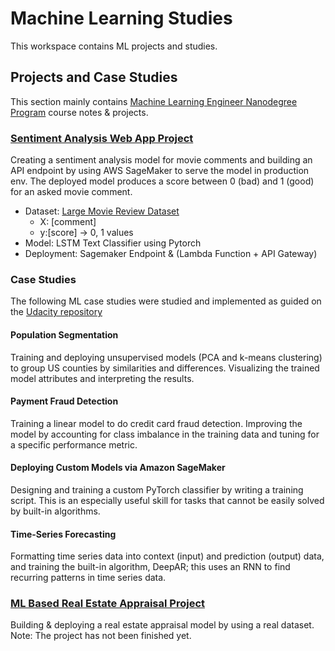 # Machine Learning Studies

This workspace contains ML projects and studies.

## Projects and Case Studies

This section mainly contains [Machine Learning Engineer Nanodegree Program](https://www.udacity.com/course/aws-machine-learning-engineer-nanodegree--nd189) course notes & projects.

### [Sentiment Analysis Web App Project](udacity_projects/sentiment_analysis_project)
Creating a sentiment analysis model for movie comments and building an API endpoint by using AWS SageMaker to serve the model in production env.
The deployed model produces a score between 0 (bad) and 1 (good) for an asked movie comment.
* Dataset: [Large Movie Review Dataset](http://ai.stanford.edu/~amaas/data/sentiment/)
  * X: [comment]  
  * y:[score] -> 0, 1 values
* Model: LSTM Text Classifier using Pytorch
* Deployment: Sagemaker Endpoint & (Lambda Function + API Gateway)


### Case Studies

The following ML case studies were studied and implemented as guided on the [Udacity repository](https://github.com/udacity/ML_SageMaker_Studies)

#### Population Segmentation
Training and deploying unsupervised models (PCA and k-means clustering) to group US counties by similarities and differences.
Visualizing the trained model attributes and interpreting the results.

#### Payment Fraud Detection
Training a linear model to do credit card fraud detection. 
Improving the model by accounting for class imbalance in the training data and tuning for a specific performance metric.

#### Deploying Custom Models via Amazon SageMaker
Designing and training a custom PyTorch classifier by writing a training script. 
This is an especially useful skill for tasks that cannot be easily solved by built-in algorithms.

#### Time-Series Forecasting
Formatting time series data into context (input) and prediction (output) data, and training the built-in algorithm, DeepAR; this uses an RNN to find recurring patterns in time series data.

[//]: # (### [Plagiarism Detection Project]&#40;udacity_projects/plagiarism_detection_project&#41;)

[//]: # (Building a plagiarism detector model that examines a text file and performs binary classification; labeling that file as either plagiarized or not, depending on how similar that text file is to a provided source text. )

[//]: # (Detecting plagiarism is an active area of research; the task is non-trivial and the differences between paraphrased answers and original work are often not so obvious.)

### [ML Based Real Estate Appraisal Project](udacity_projects/ml_based_real_estate_appraisal_project)
Building & deploying a real estate appraisal model by using a real dataset. Note: The project has not been finished yet.


